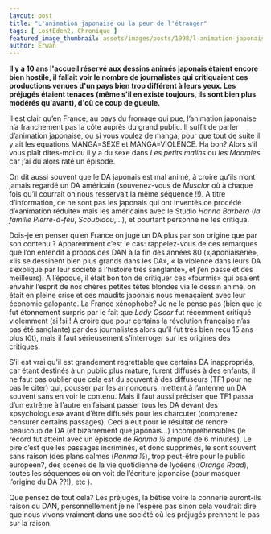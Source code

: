 ```yaml
---
layout: post
title: "L'animation japonaise ou la peur de l'étranger"
tags: [ LostEden2, Chronique ]
featured_image_thumbnail: assets/images/posts/1998/l-animation-japonaise-ou-la-peur-de-l-etranger.jpg
author: Erwan
---
```


**Il y a 10 ans l'accueil réservé aux dessins animés japonais étaient encore bien hostile, il fallait voir le nombre de journalistes qui critiquaient ces productions venues d'un pays bien trop différent à leurs yeux. Les préjugés étaient tenaces (même s'il en existe toujours, ils sont bien plus modérés qu'avant), d'où ce coup de gueule.**

Il est clair qu’en France, au pays du fromage qui pue, l’animation japonaise n’a franchement pas la côte auprès du grand public. Il suffit de parler d’animation japonaise, ou si vous voulez de manga, pour que tout de suite il y ait les équations MANGA=SEXE et MANGA=VIOLENCE. Ha bon? Alors s’il vous plaît dites-moi ou il y a du sexe dans *Les petits malins* ou *les Moomies* car j’ai du alors raté un épisode. 

On dit aussi souvent que le DA japonais est mal animé, à croire qu’ils n’ont jamais regardé un DA américain (souvenez-vous de *Musclor* où à chaque fois qu’il courrait on nous resservait la même séquence !!). A titre d’information, ce ne sont pas les japonais qui ont inventés ce procédé d’«animation réduite» mais les américains avec le Studio *Hanna Barbera* (*la famille Pierre-à-feu*, *Scoubidou*,...), et pourtant personne ne les critiqua. 

Dois-je en penser qu’en France on juge un DA plus par son origine que par son contenu ? Apparemment c’est le cas: rappelez-vous de ces remarques que l’on entendit à propos des DAN à la fin des années 80 («japoniaiserie», «Ils se dessinent bien plus grands dans les DA», « la violence dans leurs DA s’explique par leur société à l’histoire très sanglante», et j’en passe et des meilleurs). A l’époque, il était bon ton de critiquer ces «fourmis» qui osaient envahir l’esprit de nos chères petites têtes blondes via le dessin animé, on était en pleine crise et ces maudits japonais nous menaçaient avec leur économie galopante. La France xénophobe? Je ne le pense pas (bien que je fut étonnement surpris par le fait que *Lady Oscar* fut récemment critiqué violemment (si !si ! A croire que pour certains la révolution française n’as pas été sanglante) par des journalistes alors qu’il fut très bien reçu 15 ans plus tôt), mais il faut sérieusement s’interroger sur les origines des critiques. 

S’il est vrai qu’il est grandement regrettable que certains DA inappropriés, car étant destinés à un public plus mature, furent diffusés à des enfants, il ne faut pas oublier que cela est du souvent à des diffuseurs (TF1 pour ne pas le citer) qui, pousser par les annonceurs, mettent à l’antenne un DA souvent sans en voir le contenu. Mais il faut aussi préciser que TF1 passa d’un extrême à l’autre en faisant passer tous les DA devant des «psychologues» avant d’être diffusés pour les charcuter (comprenez censurer certains passages). Ceci a eut pour le résultat de rendre beaucoup de DA (et bizarrement que japonais...) incompréhensibles (le record fut atteint avec un épisode de *Ranma ½* amputé de 6 minutes). Le pire c’est que les passages incriminés, et donc supprimés, le sont souvent sans raison (des plans calmes (*Ranma ½*), trop peut-être pour le public européen?, des scènes de la vie quotidienne de lycéens (*Orange Road*), toutes les séquences où on voit de l’écriture japonaise (pour masquer l’origine du DA ??!), etc ). 

Que pensez de tout cela? Les préjugés, la bêtise voire la connerie auront-ils raison du DAN, personnellement je ne l’espère pas sinon cela voudrait dire que nous vivons vraiment dans une société où les préjugés prennent le pas sur la raison.